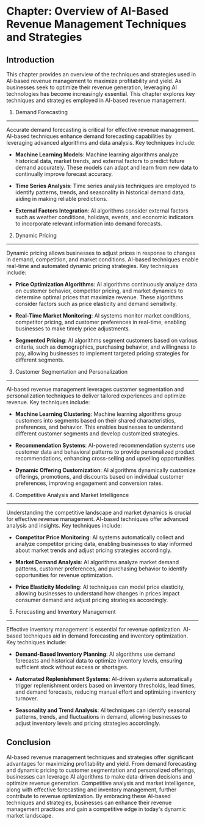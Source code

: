 Chapter: Overview of AI-Based Revenue Management Techniques and Strategies
==========================================================================

Introduction
------------

This chapter provides an overview of the techniques and strategies used in AI-based revenue management to maximize profitability and yield. As businesses seek to optimize their revenue generation, leveraging AI technologies has become increasingly essential. This chapter explores key techniques and strategies employed in AI-based revenue management.

1. Demand Forecasting
---------------------

Accurate demand forecasting is critical for effective revenue management. AI-based techniques enhance demand forecasting capabilities by leveraging advanced algorithms and data analysis. Key techniques include:

* **Machine Learning Models**: Machine learning algorithms analyze historical data, market trends, and external factors to predict future demand accurately. These models can adapt and learn from new data to continually improve forecast accuracy.

* **Time Series Analysis**: Time series analysis techniques are employed to identify patterns, trends, and seasonality in historical demand data, aiding in making reliable predictions.

* **External Factors Integration**: AI algorithms consider external factors such as weather conditions, holidays, events, and economic indicators to incorporate relevant information into demand forecasts.

2. Dynamic Pricing
------------------

Dynamic pricing allows businesses to adjust prices in response to changes in demand, competition, and market conditions. AI-based techniques enable real-time and automated dynamic pricing strategies. Key techniques include:

* **Price Optimization Algorithms**: AI algorithms continuously analyze data on customer behavior, competitor pricing, and market dynamics to determine optimal prices that maximize revenue. These algorithms consider factors such as price elasticity and demand sensitivity.

* **Real-Time Market Monitoring**: AI systems monitor market conditions, competitor pricing, and customer preferences in real-time, enabling businesses to make timely price adjustments.

* **Segmented Pricing**: AI algorithms segment customers based on various criteria, such as demographics, purchasing behavior, and willingness to pay, allowing businesses to implement targeted pricing strategies for different segments.

3. Customer Segmentation and Personalization
--------------------------------------------

AI-based revenue management leverages customer segmentation and personalization techniques to deliver tailored experiences and optimize revenue. Key techniques include:

* **Machine Learning Clustering**: Machine learning algorithms group customers into segments based on their shared characteristics, preferences, and behavior. This enables businesses to understand different customer segments and develop customized strategies.

* **Recommendation Systems**: AI-powered recommendation systems use customer data and behavioral patterns to provide personalized product recommendations, enhancing cross-selling and upselling opportunities.

* **Dynamic Offering Customization**: AI algorithms dynamically customize offerings, promotions, and discounts based on individual customer preferences, improving engagement and conversion rates.

4. Competitive Analysis and Market Intelligence
-----------------------------------------------

Understanding the competitive landscape and market dynamics is crucial for effective revenue management. AI-based techniques offer advanced analysis and insights. Key techniques include:

* **Competitor Price Monitoring**: AI systems automatically collect and analyze competitor pricing data, enabling businesses to stay informed about market trends and adjust pricing strategies accordingly.

* **Market Demand Analysis**: AI algorithms analyze market demand patterns, customer preferences, and purchasing behavior to identify opportunities for revenue optimization.

* **Price Elasticity Modeling**: AI techniques can model price elasticity, allowing businesses to understand how changes in prices impact consumer demand and adjust pricing strategies accordingly.

5. Forecasting and Inventory Management
---------------------------------------

Effective inventory management is essential for revenue optimization. AI-based techniques aid in demand forecasting and inventory optimization. Key techniques include:

* **Demand-Based Inventory Planning**: AI algorithms use demand forecasts and historical data to optimize inventory levels, ensuring sufficient stock without excess or shortages.

* **Automated Replenishment Systems**: AI-driven systems automatically trigger replenishment orders based on inventory thresholds, lead times, and demand forecasts, reducing manual effort and optimizing inventory turnover.

* **Seasonality and Trend Analysis**: AI techniques can identify seasonal patterns, trends, and fluctuations in demand, allowing businesses to adjust inventory levels and pricing strategies accordingly.

Conclusion
----------

AI-based revenue management techniques and strategies offer significant advantages for maximizing profitability and yield. From demand forecasting and dynamic pricing to customer segmentation and personalized offerings, businesses can leverage AI algorithms to make data-driven decisions and optimize revenue generation. Competitive analysis and market intelligence, along with effective forecasting and inventory management, further contribute to revenue optimization. By embracing these AI-based techniques and strategies, businesses can enhance their revenue management practices and gain a competitive edge in today's dynamic market landscape.
